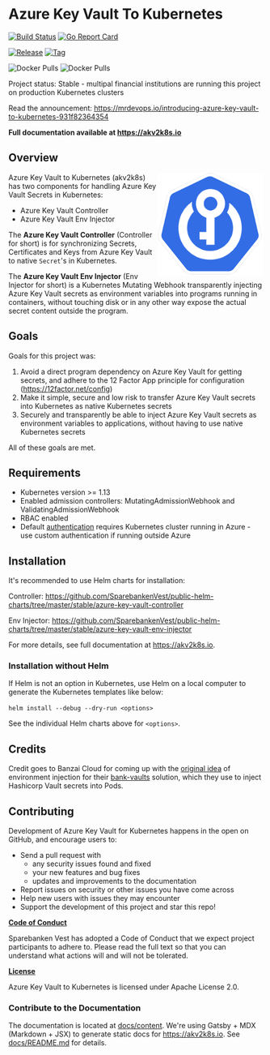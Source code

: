 # Azure Key Vault To Kubernetes

[![Build Status](https://img.shields.io/github/workflow/status/sparebankenvest/azure-key-vault-to-kubernetes/build?style=flat&label=build)](https://github.com/SparebankenVest/azure-key-vault-to-kubernetes/actions)
[![Go Report Card](https://goreportcard.com/badge/github.com/SparebankenVest/azure-key-vault-to-kubernetes?style=flat)](https://goreportcard.com/report/github.com/SparebankenVest/azure-key-vault-to-kubernetes)

[![Release](https://img.shields.io/github/v/release/sparebankenvest/azure-key-vault-to-kubernetes?sort=semver&style=flat&label=latest%20release)](https://github.com/SparebankenVest/azure-key-vault-to-kubernetes/releases/latest)
[![Tag](https://img.shields.io/github/v/tag/sparebankenvest/azure-key-vault-to-kubernetes?style=flat&label=latest%20tag)](https://github.com/SparebankenVest/azure-key-vault-to-kubernetes/releases/latest)

![Docker Pulls](https://img.shields.io/docker/pulls/spvest/azure-keyvault-controller?label=controller%20downloads&style=flat)
![Docker Pulls](https://img.shields.io/docker/pulls/spvest/azure-keyvault-webhook?label=env-injector%20downloads&style=flat)

Project status: Stable - multipal financial institutions are running this project on production Kubernetes clusters

Read the announcement: https://mrdevops.io/introducing-azure-key-vault-to-kubernetes-931f82364354

**Full documentation available at https://akv2k8s.io**

## Overview

<img src="akv2k8s_small.png" align="right" /> 

Azure Key Vault to Kubernetes (akv2k8s) has two components for handling Azure Key Vault Secrets in Kubernetes:

* Azure Key Vault Controller
* Azure Key Vault Env Injector

The **Azure Key Vault Controller** (Controller for short) is for synchronizing Secrets, Certificates and Keys from Azure Key Vault to native `Secret`'s in Kubernetes.

The **Azure Key Vault Env Injector** (Env Injector for short) is a Kubernetes Mutating Webhook transparently injecting Azure Key Vault secrets as environment variables into programs running in containers, without touching disk or in any other way expose the actual secret content outside the program.

## Goals

Goals for this project was:

1. Avoid a direct program dependency on Azure Key Vault for getting secrets, and adhere to the 12 Factor App principle for configuration (https://12factor.net/config)
2. Make it simple, secure and low risk to transfer Azure Key Vault secrets into Kubernetes as native Kubernetes secrets
3. Securely and transparently be able to inject Azure Key Vault secrets as environment variables to applications, without having to use native Kubernetes secrets

All of these goals are met.

## Requirements

* Kubernetes version >= 1.13 
* Enabled admission controllers: MutatingAdmissionWebhook and ValidatingAdmissionWebhook
* RBAC enabled
* Default [authentication](#authentication) requires Kubernetes cluster running in Azure - use custom authentication if running outside Azure

## Installation

It's recommended to use Helm charts for installation:

Controller: https://github.com/SparebankenVest/public-helm-charts/tree/master/stable/azure-key-vault-controller

Env Injector: https://github.com/SparebankenVest/public-helm-charts/tree/master/stable/azure-key-vault-env-injector

For more details, see full documentation at https://akv2k8s.io.


### Installation without Helm

If Helm is not an option in Kubernetes, use Helm on a local computer to generate the Kubernetes templates like below:

`helm install --debug --dry-run <options>`

See the individual Helm charts above for `<options>`.

## Credits

Credit goes to Banzai Cloud for coming up with the [original idea](https://banzaicloud.com/blog/inject-secrets-into-pods-vault/) of environment injection for their [bank-vaults](https://github.com/banzaicloud/bank-vaults) solution, which they use to inject Hashicorp Vault secrets into Pods.

## Contributing

Development of Azure Key Vault for Kubernetes happens in the open on GitHub, and encourage users to:

* Send a pull request with 
  * any security issues found and fixed
  * your new features and bug fixes
  * updates and improvements to the documentation
* Report issues on security or other issues you have come across
* Help new users with issues they may encounter
* Support the development of this project and star this repo!

**[Code of Conduct](CODE_OF_CONDUCT.md)**

Sparebanken Vest has adopted a Code of Conduct that we expect project participants to adhere to. Please read the full text so that you can understand what actions will and will not be tolerated.

**[License](LICENSE)**

Azure Key Vault to Kubernetes is licensed under Apache License 2.0.

### Contribute to the Documentation

The documentation is located at [docs/content](docs/content). We're using Gatsby + MDX (Markdown + JSX) to generate static docs for https://akv2k8s.io. See [docs/README.md](docs/README.md) for details.

